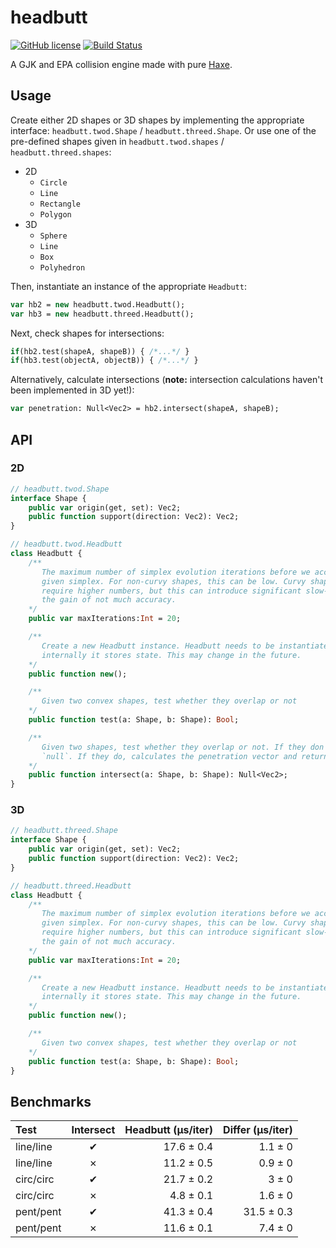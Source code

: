 # headbutt

[![GitHub license](https://img.shields.io/badge/license-Apache%202-blue.svg?style=flat-square)](https://raw.githubusercontent.com/hamaluik/headbutt/master/LICENSE)
[![Build Status](https://img.shields.io/travis/hamaluik/headbutt.svg?style=flat-square)](https://travis-ci.org/hamaluik/headbutt)

A GJK and EPA collision engine made with pure [Haxe](http://haxe.org/).

## Usage

Create either 2D shapes or 3D shapes by implementing the appropriate interface: `headbutt.twod.Shape` / `headbutt.threed.Shape`. Or use one of the pre-defined shapes given in `headbutt.twod.shapes` / `headbutt.threed.shapes`:

* 2D
    + `Circle`
    + `Line`
    + `Rectangle`
    + `Polygon`
* 3D
    + `Sphere`
    + `Line`
    + `Box`
    + `Polyhedron`

Then, instantiate an instance of the appropriate `Headbutt`:

```haxe
var hb2 = new headbutt.twod.Headbutt();
var hb3 = new headbutt.threed.Headbutt();
```

Next, check shapes for intersections:

```haxe
if(hb2.test(shapeA, shapeB)) { /*...*/ }
if(hb3.test(objectA, objectB)) { /*...*/ }
```

Alternatively, calculate intersections (**note:** intersection calculations haven't been implemented in 3D yet!):

```haxe
var penetration: Null<Vec2> = hb2.intersect(shapeA, shapeB);
```

## API

### 2D

```haxe
// headbutt.twod.Shape
interface Shape {
    public var origin(get, set): Vec2;
    public function support(direction: Vec2): Vec2;
}
```

```haxe
// headbutt.twod.Headbutt
class Headbutt {
    /**
       The maximum number of simplex evolution iterations before we accept the
       given simplex. For non-curvy shapes, this can be low. Curvy shapes potentially
       require higher numbers, but this can introduce significant slow-downs at
       the gain of not much accuracy.
    */
    public var maxIterations:Int = 20;

    /**
       Create a new Headbutt instance. Headbutt needs to be instantiated because
       internally it stores state. This may change in the future.
    */
    public function new();

    /**
       Given two convex shapes, test whether they overlap or not
    */
    public function test(a: Shape, b: Shape): Bool;

    /**
       Given two shapes, test whether they overlap or not. If they don't, returns
       `null`. If they do, calculates the penetration vector and returns it.
    */
    public function intersect(a: Shape, b: Shape): Null<Vec2>;
}
```

### 3D

```haxe
// headbutt.threed.Shape
interface Shape {
    public var origin(get, set): Vec2;
    public function support(direction: Vec2): Vec2;
}
```

```haxe
// headbutt.threed.Headbutt
class Headbutt {
    /**
       The maximum number of simplex evolution iterations before we accept the
       given simplex. For non-curvy shapes, this can be low. Curvy shapes potentially
       require higher numbers, but this can introduce significant slow-downs at
       the gain of not much accuracy.
    */
    public var maxIterations:Int = 20;

    /**
       Create a new Headbutt instance. Headbutt needs to be instantiated because
       internally it stores state. This may change in the future.
    */
    public function new();

    /**
       Given two convex shapes, test whether they overlap or not
    */
    public function test(a: Shape, b: Shape): Bool;
}
```

## Benchmarks

| Test | Intersect | Headbutt (μs/iter) | Differ (μs/iter) |
|:-----|:---------:|---------:|-------:|
| line/line | ✔ | 17.6 ± 0.4 | 1.1 ± 0 |
| line/line | ✗ | 11.2 ± 0.5 | 0.9 ± 0 |
| circ/circ | ✔ | 21.7 ± 0.2 | 3 ± 0 |
| circ/circ | ✗ | 4.8 ± 0.1 | 1.6 ± 0 |
| pent/pent | ✔ | 41.3 ± 0.4 | 31.5 ± 0.3 |
| pent/pent | ✗ | 11.6 ± 0.1 | 7.4 ± 0 |
